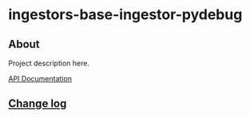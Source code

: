 # ingestors-base-ingestor-pydebug

## About

Project description here.

[API Documentation](docs/source/api.md)

## [Change log](CHANGELOG.md)
